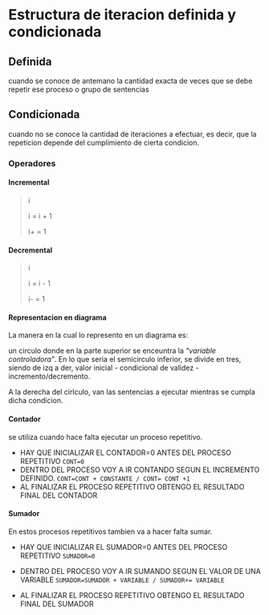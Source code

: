 # Estructura de iteracion definida y condicionada

## Definida

cuando se conoce de antemano la cantidad exacta de veces que se debe repetir ese proceso o grupo de sentencias

## Condicionada

cuando no se conoce la cantidad de iteraciones a efectuar, es decir, que la repeticion depende del cumplimiento de cierta condicion.

### Operadores

#### Incremental

> i
>
> i = i + 1
>
> i+ = 1

#### Decremental

> i
>
> i = i - 1
>
> i- = 1

#### Representacion en diagrama

La manera en la cual lo represento en un diagrama es:

un circulo donde en la parte superior se enceuntra la *"variable controladora"*. En lo que seria el semicirculo inferior, se divide en tres, siendo de izq a der, valor inicial - condicional de validez - incremento/decremento.

A la derecha del cirlculo, van las sentencias a ejecutar mientras se cumpla dicha condicion.

#### Contador

se utiliza cuando hace falta ejecutar un proceso repetitivo.

- HAY QUE INICIALIZAR EL CONTADOR=0 ANTES DEL PROCESO REPETITIVO `CONT=0`
- DENTRO DEL PROCESO VOY A IR CONTANDO SEGUN EL INCREMENTO DEFINIDO.
`CONT=CONT + CONSTANTE / CONT= CONT +1`
- AL FINALIZAR EL PROCESO REPETITIVO OBTENGO EL RESULTADO FINAL DEL CONTADOR

#### Sumador

En estos procesos repetitivos tambien va a hacer falta sumar.

- HAY QUE INICIALIZAR EL SUMADOR=0 ANTES DEL PROCESO REPETITIVO `SUMADOR=0`

- DENTRO DEL PROCESO VOY A IR SUMANDO SEGUN EL VALOR DE UNA VARIABLE
`SUMADOR=SUMADOR + VARIABLE / SUMADOR+= VARIABLE`
- AL FINALIZAR EL PROCESO REPETITIVO OBTENGO EL RESULTADO FINAL DEL SUMADOR
